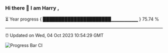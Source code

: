 ### Hi there 👋 I am Harry , 

⏳ Year progress { ██████████████████████▁▁▁▁▁▁▁▁ } 75.74 %

---

⏰ Updated on Wed, 04 Oct 2023 10:54:29 GMT

![Progress Bar CI](https://github.com/duykhang68/duykhang68/workflows/Progress%20Bar%20CI/badge.svg)
